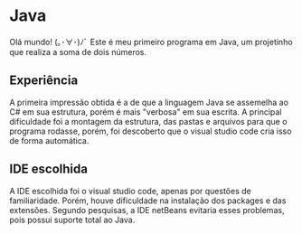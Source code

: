 # Java

Olá mundo! (｡･∀･)ﾉﾞ
Este é meu primeiro programa em Java, um projetinho que realiza a soma de dois números.

## Experiência

A primeira impressão obtida é a de que a linguagem Java se assemelha ao C# em sua estrutura, porém é mais "verbosa" em sua escrita.
A principal dificuldade foi a montagem da estrutura, das pastas e arquivos para que o programa rodasse,
porém, foi descoberto que o visual studio code cria isso de forma automática.

## IDE escolhida

A IDE escolhida foi o visual studio code, apenas por questões de familiaridade.
Porém, houve dificuldade na instalação dos packages e das extensões.
Segundo pesquisas, a IDE netBeans evitaria esses problemas, pois possui suporte total ao Java.
